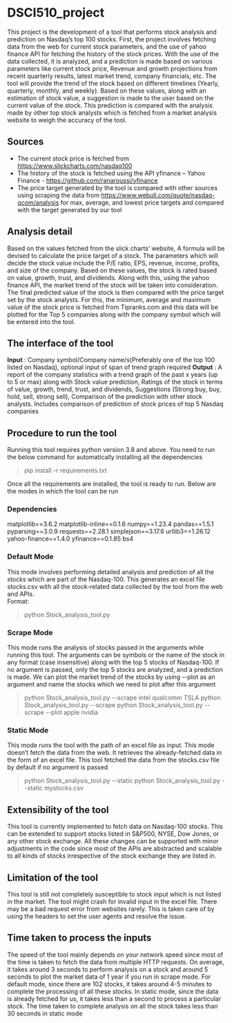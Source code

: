 # DSCI510_project

This project is the development of a tool that performs stock analysis and prediction on Nasdaq’s top 100 stocks. 
First, the project involves fetching data from the web for current stock parameters, and the use of yahoo finance API for fetching the history of the stock prices. With the use of the data collected, it is analyzed, and a prediction is made based on various parameters like current stock price, Revenue and growth projections from recent quarterly results, latest market trend, company financials, etc. The tool will provide the trend of the stock based on different timelines (Yearly, quarterly, monthly, and weekly). Based on these values, along with an estimation of stock value, a suggestion is made to the user based on the current value of the stock. This prediction is compared with the analysis made by other top stock analysts which is fetched from a market analysis website to weigh the accuracy of the tool.
## Sources
- The current stock price is fetched from https://www.slickcharts.com/nasdaq100
- The history of the stock is fetched using the API yfinance – Yahoo Finance - https://github.com/ranaroussi/yfinance
- The price target generated by the tool is compared with other sources using scraping the data from https://www.webull.com/quote/nasdaq-qcom/analysis for max, average, and lowest price targets and compared with the target generated by our tool
## Analysis detail
Based on the values fetched from the slick charts’ website, A formula will be devised to calculate the price target of a stock. The parameters which will decide the stock value include the P/E ratio, EPS, revenue, income, profits, and size of the company. Based on these values, the stock is rated based on value, growth, trust, and dividends. Along with this, using the yahoo finance API, the market trend of the stock will be taken into consideration. 
The final predicted value of the stock is then compared with the price target set by the stock analysts. For this, the minimum, average and maximum value of the stock price is fetched from Tipranks.com and this data will be plotted for the Top 5 companies along with the company symbol which will be entered into the tool. 
## The interface of the tool
**Input** : Company symbol/Company name/s(Preferably one of the top 100 listed on Nasdaq), optional input of span of trend graph required
**Output** : A report of the company statistics with a trend graph of the past x years (up to 5 or max) along with Stock value prediction, Ratings of the stock in terms of value, growth, trend, trust, and dividends, Suggestions (Strong buy, buy, hold, sell, strong sell), Comparison of the prediction with other stock analysts. Includes comparison of prediction of stock prices of top 5 Nasdaq companies
## Procedure to run the tool
Running this tool requires python version 3.8 and above. You need to run the below command for automatically installing all the dependencies
> pip install -r requirements.txt

Once all the requirements are installed, the tool is ready to run. Below are the modes in which the tool can be run
### Dependencies
matplotlib==3.6.2
matplotlib-inline==0.1.6
numpy==1.23.4
pandas==1.5.1
pyparsing==3.0.9
requests==2.28.1
simplejson==3.17.6
urllib3==1.26.12
yahoo-finance==1.4.0
yfinance==0.1.85
bs4


### Default Mode
This mode involves performing detailed analysis and prediction of all the stocks which are part of the Nasdaq-100. This generates an excel file stocks.csv with all the stock-related data collected by the tool from the web and APIs.  
Format:
> python Stock_analysis_tool.py

### Scrape Mode
This mode runs the analysis of stocks passed in the arguments while running this tool. The arguments can be symbols or the name of the stock in any format (case insensitive) along with the top 5 stocks of Nasdaq-100. If no argument is passed, only the top 5 stocks are analyzed, and a prediction is made. We can plot the market trend of the stocks by using --plot as an argument and name the stocks which we need to plot after this argument
> python Stock_analysis_tool.py --scrape intel qualcomm TSLA
> python Stock_analysis_tool.py --scrape
> python Stock_analysis_tool.py --scrape --plot apple nvidia

### Static Mode
This mode runs the tool with the path of an excel file as input. This mode doesn’t fetch the data from the web. It retrieves the already-fetched data in the form of an excel file. This tool fetched the data from the stocks.csv file by default if no argument is passed
> python Stock_analysis_tool.py --static 
> python Stock_analysis_tool.py --static mystocks.csv

## Extensibility of the tool
This tool is currently implemented to fetch data on Nasdaq-100 stocks. This can be extended to support stocks listed in  S&P500, NYSE, Dow Jones, or any other stock exchange. All these changes can be supported with minor adjustments in the code since most of the APIs are abstracted and scalable to all kinds of stocks irrespective of the stock exchange they are listed in.

## Limitation of the tool
This tool is still not completely susceptible to stock input which is not listed in the market.  The tool might crash for invalid input in the excel file. There may be a bad request error from websites rarely. This is taken care of by using the headers to set the user agents and resolve the issue.
## Time taken to process the inputs
The speed of the tool mainly depends on your network speed since most of the time is taken to fetch the data from multiple HTTP requests. On average, it takes around 3 seconds to perform analysis on a stock and around 5 seconds to plot the market data of 1 year if you run in scrape mode. For default mode, since there are 102 stocks, it takes around 4-5 minutes to complete the processing of all these stocks. In static mode, since the data is already fetched for us, it takes less than a second to process a particular stock. The time taken to complete analysis on all the stock takes less than 30 seconds in static mode

